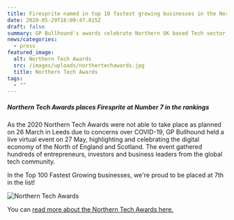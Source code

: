 ```yaml
---
title: Firesprite named in top 10 fastest growing businesses in the North
date: 2020-05-29T16:09:47.815Z
draft: false
summary: GP Bullhound's awards celebrate Northern UK based Tech sector.
news/categories:
  - press
featured_image:
  alt: Northern Tech Awards
  src: /images/uploads/northertechawards.jpg
  title: Northern Tech Awards
tags:
  - ""
---
```

##### Northern Tech Awards places Firesprite at Number 7 in the rankings

As the 2020 Northern Tech Awards were not able to take place as planned on 26 March in Leeds due to concerns over COVID-19, GP Bullhound held a live virtual event on 27 May, highlighting and celebrating the digital economy of the North of England and Scotland. The event gathered hundreds of entrepreneurs, investors and business leaders from the global tech community.

In the Top 100 Fastest Growing businesses, we're proud to be placed at 7th in the list! 

![Northern Tech Awards](/images/uploads/News_TechAwards.jpg "Northern Tech Awards")

You can [read more about the Northern Tech Awards here.](https://www.gpbullhound.com/events/northern-tech-awards/)